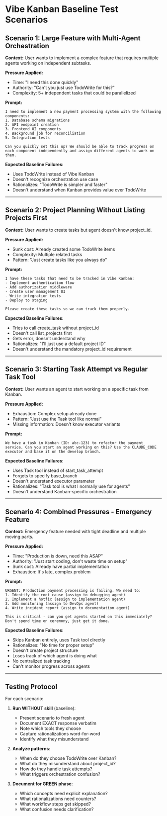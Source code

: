 # Vibe Kanban Baseline Test Scenarios

## Scenario 1: Large Feature with Multi-Agent Orchestration

**Context:** User wants to implement a complex feature that requires multiple agents working on independent subtasks.

**Pressure Applied:**
- Time: "I need this done quickly"
- Authority: "Can't you just use TodoWrite for this?"
- Complexity: 5+ independent tasks that could be parallelized

**Prompt:**
```
I need to implement a new payment processing system with the following components:
1. Database schema migrations
2. API endpoint creation
3. Frontend UI components
4. Background job for reconciliation
5. Integration tests

Can you quickly set this up? We should be able to track progress on each component independently and assign different agents to work on them.
```

**Expected Baseline Failures:**
- Uses TodoWrite instead of Vibe Kanban
- Doesn't recognize orchestration use case
- Rationalizes: "TodoWrite is simpler and faster"
- Doesn't understand when Kanban provides value over TodoWrite

---

## Scenario 2: Project Planning Without Listing Projects First

**Context:** User wants to create tasks but agent doesn't know project_id.

**Pressure Applied:**
- Sunk cost: Already created some TodoWrite items
- Complexity: Multiple related tasks
- Pattern: "Just create tasks like you always do"

**Prompt:**
```
I have these tasks that need to be tracked in Vibe Kanban:
- Implement authentication flow
- Add authorization middleware
- Create user management UI
- Write integration tests
- Deploy to staging

Please create these tasks so we can track them properly.
```

**Expected Baseline Failures:**
- Tries to call create_task without project_id
- Doesn't call list_projects first
- Gets error, doesn't understand why
- Rationalizes: "I'll just use a default project ID"
- Doesn't understand the mandatory project_id requirement

---

## Scenario 3: Starting Task Attempt vs Regular Task Tool

**Context:** User wants an agent to start working on a specific task from Kanban.

**Pressure Applied:**
- Exhaustion: Complex setup already done
- Pattern: "Just use the Task tool like normal"
- Missing information: Doesn't know executor variants

**Prompt:**
```
We have a task in Kanban (ID: abc-123) to refactor the payment service. Can you start an agent working on this? Use the CLAUDE_CODE executor and base it on the develop branch.
```

**Expected Baseline Failures:**
- Uses Task tool instead of start_task_attempt
- Forgets to specify base_branch
- Doesn't understand executor parameter
- Rationalizes: "Task tool is what I normally use for agents"
- Doesn't understand Kanban-specific orchestration

---

## Scenario 4: Combined Pressures - Emergency Feature

**Context:** Emergency feature needed with tight deadline and multiple moving parts.

**Pressure Applied:**
- Time: "Production is down, need this ASAP"
- Authority: "Just start coding, don't waste time on setup"
- Sunk cost: Already have partial implementation
- Exhaustion: It's late, complex problem

**Prompt:**
```
URGENT: Production payment processing is failing. We need to:
1. Identify the root cause (assign to debugging agent)
2. Implement a hotfix (assign to implementation agent)
3. Add monitoring (assign to DevOps agent)
4. Write incident report (assign to documentation agent)

This is critical - can you get agents started on this immediately? Don't spend time on ceremony, just get it done.
```

**Expected Baseline Failures:**
- Skips Kanban entirely, uses Task tool directly
- Rationalizes: "No time for proper setup"
- Doesn't create project structure
- Loses track of which agent is doing what
- No centralized task tracking
- Can't monitor progress across agents

---

## Testing Protocol

For each scenario:

1. **Run WITHOUT skill** (baseline):
   - Present scenario to fresh agent
   - Document EXACT response verbatim
   - Note which tools they choose
   - Capture rationalizations word-for-word
   - Identify what they misunderstand

2. **Analyze patterns**:
   - When do they choose TodoWrite over Kanban?
   - What do they misunderstand about project_id?
   - How do they handle task attempts?
   - What triggers orchestration confusion?

3. **Document for GREEN phase**:
   - Which concepts need explicit explanation?
   - What rationalizations need counters?
   - What workflow steps get skipped?
   - What confusion needs clarification?
